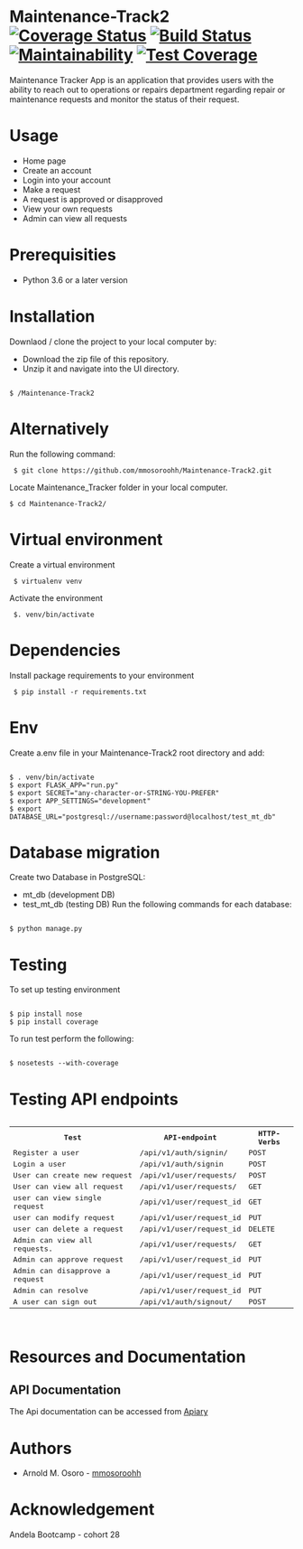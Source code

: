 # Maintenance-Track2  [![Coverage Status](https://coveralls.io/repos/github/mmosoroohh/Maintenance-Track2/badge.svg?branch=ft-endpoints-for-API)](https://coveralls.io/github/mmosoroohh/Maintenance-Track2?branch=ft-endpoints-API) [![Build Status](https://travis-ci.org/mmosoroohh/Maintenance-Track2.svg?branch=ft-endpints-for-API)](https://travis-ci.org/mmosoroohh/Maintenance-Track2) [![Maintainability](https://api.codeclimate.com/v1/badges/a99a88d28ad37a79dbf6/maintainability)](https://codeclimate.com/github/codeclimate/codeclimate/maintainability)  [![Test Coverage](https://api.codeclimate.com/v1/badges/a99a88d28ad37a79dbf6/test_coverage)](https://codeclimate.com/github/codeclimate/codeclimate/test_coverage)
Maintenance Tracker App is an application that provides users with the ability to reach out to operations or repairs department regarding repair or maintenance requests and monitor the status of their request.

# Usage
- Home page
- Create an account 
- Login into your account
- Make a request
- A request is approved or disapproved
- View your own requests
- Admin can view all requests

# Prerequisities
- Python 3.6 or a later version

# Installation
Downlaod / clone the project to your local computer by:
- Download the zip file of this repository.
- Unzip it and navigate into the UI directory.
<pre><code>
$ /Maintenance-Track2
</code></pre>
  

# Alternatively
Run the following command:
<pre><code> $ git clone https://github.com/mmosoroohh/Maintenance-Track2.git </code></pre>
Locate Maintenance_Tracker folder in your local computer.
<pre><code>$ cd Maintenance-Track2/ </code></pre>

# Virtual environment
Create a virtual environment
<pre><code> $ virtualenv venv </code></pre>
Activate the environment
<pre><code> $. venv/bin/activate </code></pre>

# Dependencies
Install package requirements to your environment
<pre><code> $ pip install -r requirements.txt </code></pre>

# Env
Create a.env file in your Maintenance-Track2 root directory and add:
<pre><code>
$ . venv/bin/activate
$ export FLASK_APP="run.py"
$ export SECRET="any-character-or-STRING-YOU-PREFER"
$ export APP_SETTINGS="development"
$ export DATABASE_URL="postgresql://username:password@localhost/test_mt_db"
</code></pre>

# Database migration
Create two Database in PostgreSQL:
- mt_db (development DB)
- test_mt_db (testing DB)
Run the following commands for each database:
<pre><code>
$ python manage.py
</code></pre>

# Testing
To set up testing environment
<pre><code>
$ pip install nose
$ pip install coverage
</code></pre>
To run test perform the following:
<pre><code>
$ nosetests --with-coverage
</code></pre>
# Testing API endpoints
<pre>
<table>
<tr><th>Test</th>
<th>API-endpoint</th>
<th>HTTP-Verbs</th>
</tr>
<tr>
<td>Register a user</td>
<td>/api/v1/auth/signin/</td>
<td>POST</td>
</tr>
<tr>
<td>Login a user</td>
<td>/api/v1/auth/signin</td>
<td>POST</td>
</tr>
<tr>
<td>User can create new request</td>
<td>/api/v1/user/<user_id>requests/</td>
<td>POST</td>
</tr>
<tr>
<td>User can view all request</td>
<td>/api/v1/user/<user_id>requests/</td>
<td>GET</td>
</tr>
<tr>
<td>user can view single request</td>
<td>/api/v1/user/<user_id>request_id</td>
<td>GET</td>
</tr>
<tr>
<td>user can modify request</td>
<td>/api/v1/user/<user_id>request_id</td>
<td>PUT</td>
</tr>
<tr>
<td>user can delete a request</td>
<td>/api/v1/user/<user_id>request_id</td>
<td>DELETE</td>
</tr>
<tr>
<td>Admin can view all requests.</td>
<td>/api/v1/user/requests/</td>
<td>GET</td>
</tr>
<tr>
<td>Admin can approve request</td>
<td>/api/v1/user/<user_id>request_id</td>
<td>PUT</td>
<tr>
<td>Admin can disapprove a request</td>
<td>/api/v1/user/<user_id>request_id</td>
<td>PUT</td>
</tr>
<tr>
<td>Admin can resolve</td>
<td>/api/v1/user/<user_id>request_id</td>
<td>PUT</td>
</tr>
<tr>
<td>A user can sign out</td>
<td>/api/v1/auth/signout/</td>
<td>POST</td>
</tr>
</tr>
</tr>
</table>
</pre>

# Resources and Documentation
## API Documentation
The Api documentation can be accessed from [Apiary](https://maintenancetrackerapi.docs.apiary.io/#) 

# Authors
- Arnold M. Osoro - [mmosoroohh](https://github.com/mmosoroohh)

# Acknowledgement
Andela Bootcamp - cohort 28
